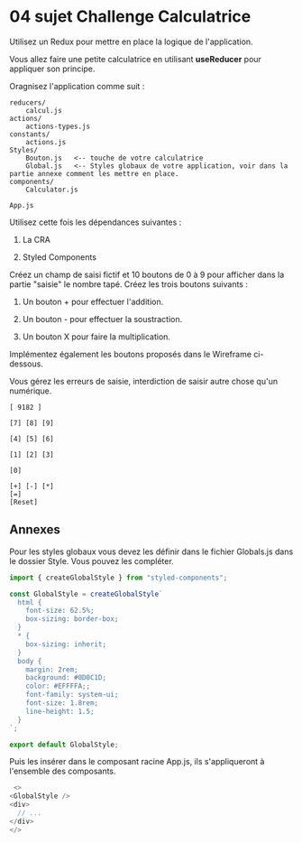 # 04 sujet Challenge Calculatrice

Utilisez un Redux pour mettre en place la logique de l'application.

Vous allez faire une petite calculatrice en utilisant **useReducer** pour appliquer son principe.

Oragnisez l'application comme suit :

```text
reducers/
    calcul.js
actions/
    actions-types.js
constants/
    actions.js
Styles/
    Bouton.js   <-- touche de votre calculatrice
    Global.js   <-- Styles globaux de votre application, voir dans la partie annexe comment les mettre en place.
components/
    Calculator.js 

App.js
```

Utilisez cette fois les dépendances suivantes :

1. La CRA

2. Styled Components

Créez un champ de saisi fictif et 10 boutons de 0 à 9 pour afficher dans la partie "saisie" le nombre tapé. Créez les trois boutons suivants :

1. Un bouton + pour effectuer l'addition.

2. Un bouton - pour effectuer la soustraction.

3. Un bouton X pour faire la multiplication.

Implémentez également les boutons proposés dans le Wireframe ci-dessous.

Vous gérez les erreurs de saisie, interdiction de saisir autre chose qu'un numérique.

```text
[ 9182 ]

[7] [8] [9]

[4] [5] [6]

[1] [2] [3]

[0]

[+] [-] [*] 
[=]
[Reset]
```

## Annexes

Pour les styles globaux vous devez les définir dans le fichier Globals.js dans le dossier Style. Vous pouvez les compléter.

```js
import { createGlobalStyle } from "styled-components";

const GlobalStyle = createGlobalStyle`
  html {
    font-size: 62.5%;
    box-sizing: border-box;
  }
  * {
    box-sizing: inherit;
  }
  body {
    margin: 2rem;
    background: #0D0C1D;
    color: #EFFFFA;;
    font-family: system-ui;
    font-size: 1.8rem;
    line-height: 1.5;
  }
`;

export default GlobalStyle;
```

Puis les insérer dans le composant racine  App.js, ils s'appliqueront à l'ensemble des composants.

```js
 <>
<GlobalStyle />
<div>
  // ... 
</div>
</>
```
